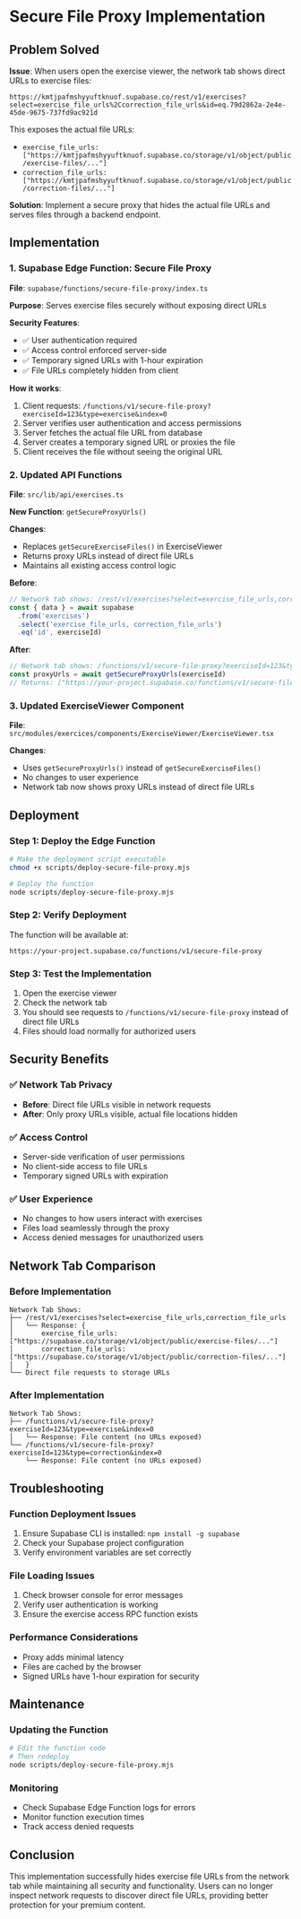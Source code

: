 # Secure File Proxy Implementation

## Problem Solved

**Issue**: When users open the exercise viewer, the network tab shows direct URLs to exercise files:
```
https://kmtjpafmshyyuftknuof.supabase.co/rest/v1/exercises?select=exercise_file_urls%2Ccorrection_file_urls&id=eq.79d2862a-2e4e-45de-9675-737fd9ac921d
```

This exposes the actual file URLs:
- `exercise_file_urls: ["https://kmtjpafmshyyuftknuof.supabase.co/storage/v1/object/public/exercise-files/..."]`
- `correction_file_urls: ["https://kmtjpafmshyyuftknuof.supabase.co/storage/v1/object/public/correction-files/..."]`

**Solution**: Implement a secure proxy that hides the actual file URLs and serves files through a backend endpoint.

## Implementation

### 1. Supabase Edge Function: Secure File Proxy

**File**: `supabase/functions/secure-file-proxy/index.ts`

**Purpose**: Serves exercise files securely without exposing direct URLs

**Security Features**:
- ✅ User authentication required
- ✅ Access control enforced server-side
- ✅ Temporary signed URLs with 1-hour expiration
- ✅ File URLs completely hidden from client

**How it works**:
1. Client requests: `/functions/v1/secure-file-proxy?exerciseId=123&type=exercise&index=0`
2. Server verifies user authentication and access permissions
3. Server fetches the actual file URL from database
4. Server creates a temporary signed URL or proxies the file
5. Client receives the file without seeing the original URL

### 2. Updated API Functions

**File**: `src/lib/api/exercises.ts`

**New Function**: `getSecureProxyUrls()`

**Changes**:
- Replaces `getSecureExerciseFiles()` in ExerciseViewer
- Returns proxy URLs instead of direct file URLs
- Maintains all existing access control logic

**Before**:
```typescript
// Network tab shows: /rest/v1/exercises?select=exercise_file_urls,correction_file_urls
const { data } = await supabase
  .from('exercises')
  .select('exercise_file_urls, correction_file_urls')
  .eq('id', exerciseId)
```

**After**:
```typescript
// Network tab shows: /functions/v1/secure-file-proxy?exerciseId=123&type=exercise&index=0
const proxyUrls = await getSecureProxyUrls(exerciseId)
// Returns: ["https://your-project.supabase.co/functions/v1/secure-file-proxy?exerciseId=123&type=exercise&index=0"]
```

### 3. Updated ExerciseViewer Component

**File**: `src/modules/exercices/components/ExerciseViewer/ExerciseViewer.tsx`

**Changes**:
- Uses `getSecureProxyUrls()` instead of `getSecureExerciseFiles()`
- No changes to user experience
- Network tab now shows proxy URLs instead of direct file URLs

## Deployment

### Step 1: Deploy the Edge Function

```bash
# Make the deployment script executable
chmod +x scripts/deploy-secure-file-proxy.mjs

# Deploy the function
node scripts/deploy-secure-file-proxy.mjs
```

### Step 2: Verify Deployment

The function will be available at:
```
https://your-project.supabase.co/functions/v1/secure-file-proxy
```

### Step 3: Test the Implementation

1. Open the exercise viewer
2. Check the network tab
3. You should see requests to `/functions/v1/secure-file-proxy` instead of direct file URLs
4. Files should load normally for authorized users

## Security Benefits

### ✅ Network Tab Privacy
- **Before**: Direct file URLs visible in network requests
- **After**: Only proxy URLs visible, actual file locations hidden

### ✅ Access Control
- Server-side verification of user permissions
- No client-side access to file URLs
- Temporary signed URLs with expiration

### ✅ User Experience
- No changes to how users interact with exercises
- Files load seamlessly through the proxy
- Access denied messages for unauthorized users

## Network Tab Comparison

### Before Implementation
```
Network Tab Shows:
├── /rest/v1/exercises?select=exercise_file_urls,correction_file_urls
│   └── Response: {
│       exercise_file_urls: ["https://supabase.co/storage/v1/object/public/exercise-files/..."]
│       correction_file_urls: ["https://supabase.co/storage/v1/object/public/correction-files/..."]
│   }
└── Direct file requests to storage URLs
```

### After Implementation
```
Network Tab Shows:
├── /functions/v1/secure-file-proxy?exerciseId=123&type=exercise&index=0
│   └── Response: File content (no URLs exposed)
└── /functions/v1/secure-file-proxy?exerciseId=123&type=correction&index=0
    └── Response: File content (no URLs exposed)
```

## Troubleshooting

### Function Deployment Issues
1. Ensure Supabase CLI is installed: `npm install -g supabase`
2. Check your Supabase project configuration
3. Verify environment variables are set correctly

### File Loading Issues
1. Check browser console for error messages
2. Verify user authentication is working
3. Ensure the exercise access RPC function exists

### Performance Considerations
- Proxy adds minimal latency
- Files are cached by the browser
- Signed URLs have 1-hour expiration for security

## Maintenance

### Updating the Function
```bash
# Edit the function code
# Then redeploy
node scripts/deploy-secure-file-proxy.mjs
```

### Monitoring
- Check Supabase Edge Function logs for errors
- Monitor function execution times
- Track access denied requests

## Conclusion

This implementation successfully hides exercise file URLs from the network tab while maintaining all security and functionality. Users can no longer inspect network requests to discover direct file URLs, providing better protection for your premium content.
